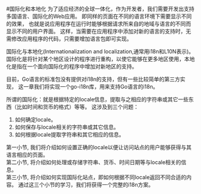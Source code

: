 #国际化和本地化
为了适应经济的全球一体化，作为开发者，我们需要开发出支持多国语言、国际化的Web应用。
即同样的页面在不同的语言环境下需要显示不同的效果，
也就是说应用程序在运行时能够根据请求所来自的地域与语言的不同而显示不同的用户界面。
这样，当需要在应用程序中添加对新的语言的支持时，无需修改应用程序的代码，只需要增加语言包即可实现。

国际化与本地化(Internationalization and localization,通常用i18n和L10N表示)。
国际化是将针对某个地区设计的程序进行重构，以使它能够在更多地区使用，本地化是指在一个面向国际化的程序中增加对新地区的支持。

目前，Go语言的标准包没有提供对i18n的支持，但有一些比较简单的第三方实现，
这一章我们将实现一个go-i18n库，用来支持Go语言的i18n。

所谓的国际化：就是根据特定的locale信息，提取与之相应的字符串或其它一些东西（比如时间和货币的格式）等等。
这涉及到三个问题：   
1. 如何确定locale。
2. 如何保存与locale相关的字符串或其它信息。
3. 如何根据locale提取字符串和其它相应的信息。

第一小节, 我们将介绍如何设置正确的locale以便让访问站点的用户能够获得与其语言相应的页面。   
第二小节, 将介绍如何处理或存储字符串、货币、时间日期等与locale相关的信息。   
第三小节, 将介绍如何实现国际化站点，即如何根据不同locale返回不同合适的内容。
通过这三个小节的学习，我们将获得一个完整的i18n方案。


